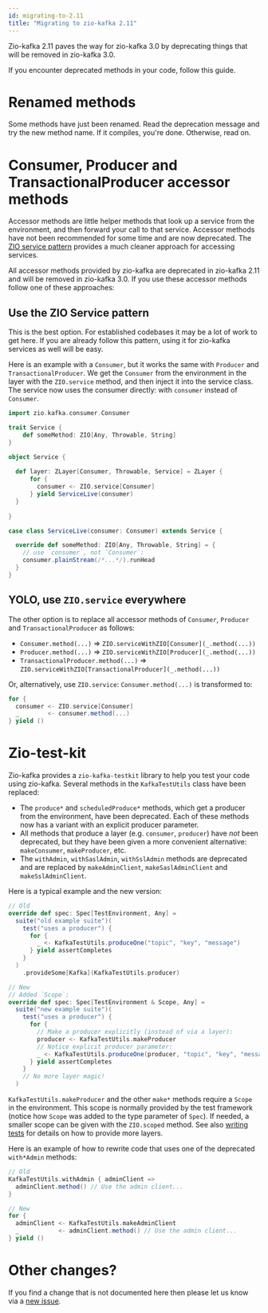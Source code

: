 ```yaml
---
id: migrating-to-2.11
title: "Migrating to zio-kafka 2.11"
---
```


Zio-kafka 2.11 paves the way for zio-kafka 3.0 by deprecating things that will be removed in zio-kafka 3.0.

If you encounter deprecated methods in your code, follow this guide.

# Renamed methods

Some methods have just been renamed. Read the deprecation message and try the new method name. If it compiles, you're
done. Otherwise, read on.

# Consumer, Producer and TransactionalProducer accessor methods

Accessor methods are little helper methods that look up a service from the environment, and then forward your call to
that service. Accessor methods have not been recommended for some time and are now deprecated. The
[ZIO service pattern](https://zio.dev/reference/service-pattern/) provides a much cleaner approach for accessing
services.

All accessor methods provided by zio-kafka are deprecated in zio-kafka 2.11 and will be removed in zio-kafka 3.0. If
you use these accessor methods follow one of these approaches:

## Use the ZIO Service pattern

This is the best option. For established codebases it may be a lot of work to get here. If you are already follow
this pattern, using it for zio-kafka services as well will be easy.

Here is an example with a `Consumer`, but it works the same with `Producer` and `TransactionalProducer`. We get the
`Consumer` from the environment in the layer with the `ZIO.service` method, and then inject it into the service class.
The service now uses the consumer directly: with `consumer` instead of `Consumer`.

```scala
import zio.kafka.consumer.Consumer

trait Service {
    def someMethod: ZIO[Any, Throwable, String]
}

object Service {
  
  def layer: ZLayer[Consumer, Throwable, Service] = ZLayer {
      for {
        consumer <- ZIO.service[Consumer]
      } yield ServiceLive(consumer)
  }
  
}

case class ServiceLive(consumer: Consumer) extends Service {

  override def someMethod: ZIO[Any, Throwable, String] = {
    // use `consumer`, not `Consumer`:
    consumer.plainStream(/*...*/).runHead
  }
}
```

## YOLO, use `ZIO.service` everywhere

The other option is to replace all accessor methods of `Consumer`, `Producer` and `TransactionalProducer` as follows:

- `Consumer.method(...)` => `ZIO.serviceWithZIO[Consumer](_.method(...))`
- `Producer.method(...)` => `ZIO.serviceWithZIO[Producer](_.method(...))`
- `TransactionalProducer.method(...)` => `ZIO.serviceWithZIO[TransactionalProducer](_.method(...))`

Or, alternatively, use `ZIO.service`: `Consumer.method(...)` is transformed to:
```scala
for {
  consumer <- ZIO.service[Consumer]
  _        <- consumer.method(...)
} yield () 
```

# Zio-test-kit

Zio-kafka provides a `zio-kafka-testkit` library to help you test your code using zio-kafka. Several methods in the
`KafkaTestUtils` class have been replaced:

- The `produce*` and `scheduledProduce*` methods, which get a producer from the environment, have been deprecated.
  Each of these methods now has a variant with an explicit producer parameter.
- All methods that produce a layer (e.g. `consumer`, `producer`) have _not_ been deprecated, but they have been given a
  more convenient alternative: `makeConsumer`, `makeProducer`, etc.
- The `withAdmin`, `withSaslAdmin`, `withSslAdmin` methods are deprecated and are replaced by `makeAdminClient`,
  `makeSaslAdminClient` and `makeSslAdminClient`.

Here is a typical example and the new version:

```scala
// Old
override def spec: Spec[TestEnvironment, Any] =
  suite("old example suite")(
    test("uses a producer") {
      for {
        _ <- KafkaTestUtils.produceOne("topic", "key", "message")
      } yield assertCompletes
    }
  )
    .provideSome[Kafka](KafkaTestUtils.producer)

// New
// Added `Scope`:
override def spec: Spec[TestEnvironment & Scope, Any] =
  suite("new example suite")(
    test("uses a producer") {
      for {
        // Make a producer explicitly (instead of via a layer):
        producer <- KafkaTestUtils.makeProducer
        // Notice explicit producer parameter:
        _ <- KafkaTestUtils.produceOne(producer, "topic", "key", "message")
      } yield assertCompletes
    }
    // No more layer magic!
  )
```

`KafkaTestUtils.makeProducer` and the other `make*` methods require a `Scope` in the environment. This scope is
normally provided by the test framework (notice how `Scope` was added to the type parameter of `Spec`). If needed, a
smaller scope can be given with the `ZIO.scoped` method. See also [writing tests](writing-tests.md) for details on how
to provide more layers.

Here is an example of how to rewrite code that uses one of the deprecated `with*Admin` methods:

```scala
// Old
KafkaTestUtils.withAdmin { adminClient =>
  adminClient.method() // Use the admin client...
}

// New
for {
  adminClient <- KafkaTestUtils.makeAdminClient
  _           <- adminClient.method() // Use the admin client...
} yield ()
```

# Other changes?

If you find a change that is not documented here then please let us know via a
[new issue](https://github.com/zio/zio-kafka/issues/new).
